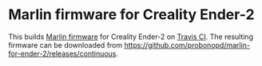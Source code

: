 # Marlin firmware for Creality Ender-2

This builds [Marlin firmware](https://github.com/MarlinFirmware/Marlin) for Creality Ender-2 on [Travis CI](https://travis-ci.com/probonopd/marlin-for-ender-2). The resulting firmware can be downloaded from https://github.com/probonopd/marlin-for-ender-2/releases/continuous.

